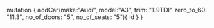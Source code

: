 mutation {
  addCar(make:"Audi",
    model:"A3",
    trim: "1.9TDI"
  	zero_to_60: "11.3",
  	no_of_doors: "5",
  	no_of_seats: "5"){
    id
  }
}